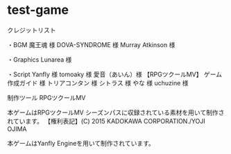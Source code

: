 # test-game
クレジットリスト

・BGM
魔王魂 様
DOVA-SYNDROME 様
Murray Atkinson 様

・Graphics
Lunarea 様

・Script
Yanfly 様
tomoaky 様
愛音（あいん）様
【RPGツクールMV】 ゲーム作成ガイド 様
トリアコンタン 様
シトラス 様
やな 様
uchuzine 様

制作ツール
RPGツクールMV

本ゲームはRPGツクールMV シーズンパスに収録されている素材を用いて制作されています。
【権利表記】(C) 2015 KADOKAWA CORPORATION./YOJI OJIMA

本ゲームはYanfly Engineを用いて制作されています。
